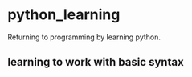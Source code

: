 # python_learning
Returning to programming by learning python.

## learning to work with basic syntax
